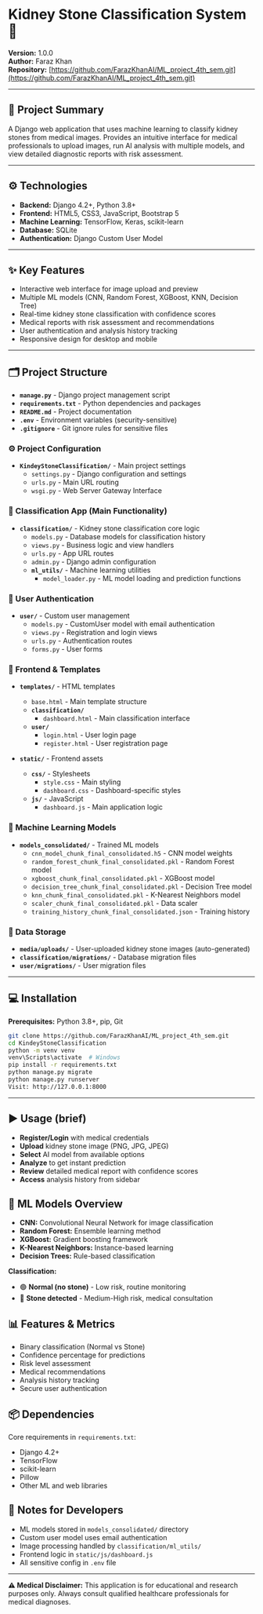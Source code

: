 # Kidney Stone Classification System 🏥

**Version:** 1.0.0  
**Author:** Faraz Khan  
**Repository:** [https://github.com/FarazKhanAI/ML_project_4th_sem.git](https://github.com/FarazKhanAI/ML_project_4th_sem.git)

---

## 🧭 Project Summary

A Django web application that uses machine learning to classify kidney stones from medical images. Provides an intuitive interface for medical professionals to upload images, run AI analysis with multiple models, and view detailed diagnostic reports with risk assessment.

---

## ⚙️ Technologies

* **Backend:** Django 4.2+, Python 3.8+
* **Frontend:** HTML5, CSS3, JavaScript, Bootstrap 5
* **Machine Learning:** TensorFlow, Keras, scikit-learn
* **Database:** SQLite
* **Authentication:** Django Custom User Model

---

## ✨ Key Features

* Interactive web interface for image upload and preview
* Multiple ML models (CNN, Random Forest, XGBoost, KNN, Decision Tree)
* Real-time kidney stone classification with confidence scores
* Medical reports with risk assessment and recommendations
* User authentication and analysis history tracking
* Responsive design for desktop and mobile

---

## 🗂️ Project Structure

- **`manage.py`** - Django project management script
- **`requirements.txt`** - Python dependencies and packages
- **`README.md`** - Project documentation
- **`.env`** - Environment variables (security-sensitive)
- **`.gitignore`** - Git ignore rules for sensitive files

### ⚙️ Project Configuration
- **`KindeyStoneClassification/`** - Main project settings
  - `settings.py` - Django configuration and settings
  - `urls.py` - Main URL routing
  - `wsgi.py` - Web Server Gateway Interface

### 🏥 Classification App (Main Functionality)
- **`classification/`** - Kidney stone classification core logic
  - `models.py` - Database models for classification history
  - `views.py` - Business logic and view handlers
  - `urls.py` - App URL routes
  - `admin.py` - Django admin configuration
  - **`ml_utils/`** - Machine learning utilities
    - `model_loader.py` - ML model loading and prediction functions

### 👤 User Authentication
- **`user/`** - Custom user management
  - `models.py` - CustomUser model with email authentication
  - `views.py` - Registration and login views
  - `urls.py` - Authentication routes
  - `forms.py` - User forms

### 🎨 Frontend & Templates
- **`templates/`** - HTML templates
  - `base.html` - Main template structure
  - **`classification/`**
    - `dashboard.html` - Main classification interface
  - **`user/`**
    - `login.html` - User login page
    - `register.html` - User registration page

- **`static/`** - Frontend assets
  - **`css/`** - Stylesheets
    - `style.css` - Main styling
    - `dashboard.css` - Dashboard-specific styles
  - **`js/`** - JavaScript
    - `dashboard.js` - Main application logic

### 🤖 Machine Learning Models
- **`models_consolidated/`** - Trained ML models
  - `cnn_model_chunk_final_consolidated.h5` - CNN model weights
  - `random_forest_chunk_final_consolidated.pkl` - Random Forest model
  - `xgboost_chunk_final_consolidated.pkl` - XGBoost model
  - `decision_tree_chunk_final_consolidated.pkl` - Decision Tree model
  - `knn_chunk_final_consolidated.pkl` - K-Nearest Neighbors model
  - `scaler_chunk_final_consolidated.pkl` - Data scaler
  - `training_history_chunk_final_consolidated.json` - Training history

### 📁 Data Storage
- **`media/uploads/`** - User-uploaded kidney stone images (auto-generated)
- **`classification/migrations/`** - Database migration files
- **`user/migrations/`** - User migration files

---

## 💻 Installation

**Prerequisites:** Python 3.8+, pip, Git

```bash
git clone https://github.com/FarazKhanAI/ML_project_4th_sem.git
cd KindeyStoneClassification
python -m venv venv
venv\Scripts\activate  # Windows
pip install -r requirements.txt
python manage.py migrate
python manage.py runserver
Visit: http://127.0.0.1:8000
```
---
## ▶️ Usage (brief)

* **Register/Login** with medical credentials
* **Upload** kidney stone image (PNG, JPG, JPEG)
* **Select** AI model from available options
* **Analyze** to get instant prediction
* **Review** detailed medical report with confidence scores
* **Access** analysis history from sidebar

## 🧠 ML Models Overview

* **CNN:** Convolutional Neural Network for image classification
* **Random Forest:** Ensemble learning method
* **XGBoost:** Gradient boosting framework
* **K-Nearest Neighbors:** Instance-based learning
* **Decision Trees:** Rule-based classification

**Classification:**
* 🟢 **Normal (no stone)** - Low risk, routine monitoring
* 🔴 **Stone detected** - Medium-High risk, medical consultation

## 📊 Features & Metrics

* Binary classification (Normal vs Stone)
* Confidence percentage for predictions
* Risk level assessment
* Medical recommendations
* Analysis history tracking
* Secure user authentication

## 📦 Dependencies

Core requirements in `requirements.txt`:
* Django 4.2+
* TensorFlow
* scikit-learn
* Pillow
* Other ML and web libraries

## 📝 Notes for Developers

* ML models stored in `models_consolidated/` directory
* Custom user model uses email authentication
* Image processing handled by `classification/ml_utils/`
* Frontend logic in `static/js/dashboard.js`
* All sensitive config in `.env` file

---

**⚠️ Medical Disclaimer:** This application is for educational and research purposes only. Always consult qualified healthcare professionals for medical diagnoses.